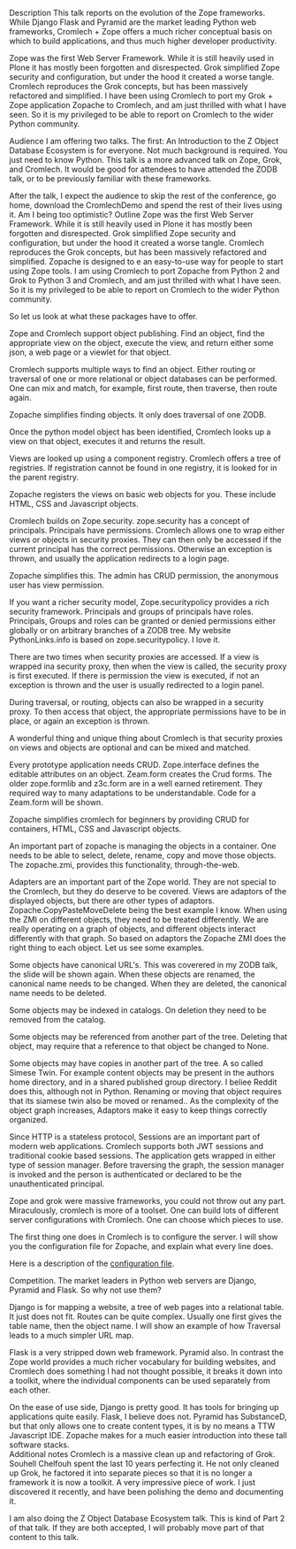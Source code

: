 Description
This talk reports on the evolution of the Zope frameworks. While Django Flask and Pyramid are the market leading Python web frameworks, Cromlech + Zope offers a much richer conceptual basis on which to build applications, and thus much higher developer productivity.

Zope was the first Web Server Framework. While it is still heavily used in Plone it has mostly been forgotten and disrespected. Grok simplified Zope security and configuration, but under the hood it created a worse tangle. Cromlech reproduces the Grok concepts, but has been massively refactored and simplified. I have been using Cromlech to port my Grok + Zope application Zopache to Cromlech, and am just thrilled with what I have seen. So it is my privileged to be able to report on Cromlech to the wider Python community.  

Audience
I am offering two talks. The first: An Introduction to the Z Object Database Ecosystem is for everyone. Not much background is required. You just need to know Python. This talk is a more advanced talk on Zope, Grok, and Cromlech. It would be good 
for attendees to have attended the ZODB talk, or to be previously familiar with these frameworks. 

After the talk, I expect the audience to skip the rest of the conference, go home, download the CromlechDemo and spend the rest of their lives using it. Am I being too optimistic? 
Outline
Zope was the first Web Server Framework. While it is still heavily used in Plone it has mostly been forgotten and disrespected. Grok simplified Zope security and configuration, but under the hood it created a worse tangle. Cromlech reproduces the Grok concepts, but has been massively refactored and simplified. Zopache is designed to e an easy-to-use way for people to start using Zope tools. I am using Cromlech to port Zopache from Python 2 and Grok to Python 3 and Cromlech, and am just thrilled with what I have seen. So it is my privileged to be able to report on Cromlech to the wider Python community.

So let us look at what these packages have to offer. 

Zope and Cromlech support object publishing. Find an object, find the appropriate view on the object, execute the view, and return either some json, a web page or a viewlet for that object. 

Cromlech supports multiple ways to find an object. Either routing or traversal of one or more relational or object databases can be performed. One can mix and match, for example, first route, then traverse, then route again. 

Zopache simplifies finding objects. It only does traversal of one ZODB.

Once the python model object has been identified, Cromlech looks up a view on that object, executes it and returns the result. 

Views are looked up using a component registry. Cromlech offers a tree of registries. If registration cannot be found in one registry, it is looked for in the parent registry. 

Zopache registers the views on basic web objects for you. These include HTML, CSS and Javascript objects.

Cromlech builds on Zope.security. zope.security has a concept of principals. Principals have permissions. Cromlech allows one to wrap either views or objects in security proxies. They can then only be accessed if the current principal has the correct permissions. Otherwise an exception is thrown, and usually the application redirects to a login page. 

Zopache simplifies this. The admin has CRUD permission, the anonymous user has view permission.

If you want a richer security model, 
Zope.securitypolicy provides a rich security framework. Principals and groups of principals have roles. Principals, Groups and roles can be granted or denied permissions either globally or on arbitrary 
branches of a ZODB tree. My website PythonLinks.info is based on 
zope.securitypolicy. I love it. 

There are two times when security proxies are accessed. If a view is wrapped ina security proxy, then when the view is called, the security proxy is first executed. If there is permission the view is executed, if not an exception is thrown and the user is usually redirected to a login panel. 

During traversal, or routing, objects can also be wrapped in a security proxy. To then access that object, the appropriate permissions have to be in place, 
or again an exception is thrown. 

A wonderful thing and unique thing about Cromlech is that security proxies on views and objects are optional and can be mixed and matched. 


Every prototype application needs CRUD. Zope.interface defines the editable attributes on an object. Zeam.form creates the Crud forms. The older zope.formlib and z3c.form are in a well earned retirement. They required way to many adaptations to be understandable. Code for a Zeam.form will be shown. 

Zopache simplifies cromlech for beginners by providing CRUD for containers, HTML, CSS and Javascript objects. 

An important part of zopache is managing the objects in a container. One needs to be able to select, delete, rename, copy and move those objects. The zopache.zmi, provides this functionality, through-the-web. 

Adapters are an important part of the Zope world. They are not special to the Cromlech, but they do deserve to be covered. Views are adaptors of the displayed objects, but there are other types of adaptors. Zopache.CopyPasteMoveDelete being the best example I know. When using the ZMI on different objects, they need to be treated differently. We are really operating on a graph of objects, and different objects interact differently with that graph. So based on adaptors the Zopache ZMI does the right thing to each object. Let us see some examples. 

Some objects have canonical URL's. This was coverered in my ZODB talk, the slide will be shown again. When these objects are renamed, the canonical name needs to be changed. When they are deleted, the canonical name needs to be deleted. 

Some objects may be indexed in catalogs. On deletion they need to be removed from the catalog. 

Some objects may be referenced from another part of the tree. Deleting that object, may require that a reference to that object be changed to None. 

Some objects may have copies in another part of the tree. A so called Simese Twin. For example content objects may be present in the authors home directory, and in a shared published group directory. I beliee Reddit does this, although not in Python. Renaming or moving that object requires that its siamese twin also be moved or renamed.. As the complexity of the object graph increases, Adaptors make it easy to keep things correctly organized. 

Since HTTP is a stateless protocol, Sessions are an important part of modern web applications. Cromlech supports both JWT sessions and traditional cookie based sessions. The application gets wrapped in either type of session manager. Before traversing the graph, the session manager is invoked and the person is authenticated or declared to be the unauthenticated principal. 

Zope and grok were massive frameworks, you could not throw out any part. 
Miraculously, cromlech is more of a toolset. One can build lots of different server configurations with Cromlech. One can choose which pieces to use. 

The first thing one does in Cromlech is to configure the server. I will show you the configuration file for Zopache, and explain what every line does. 

Here is a description of the [configuration file](https://github.com/PythonLinks/CromlechDemo/blob/master/src/cromdemo/docs/configuration.txt).

Competition. 
The market leaders in Python web servers are Django, Pyramid and Flask. So why not use them?

Django is for mapping a website, a tree of web pages into a relational table. It just does not fit. Routes can be quite complex. Usually one first gives the table name, then the object name. I will show an example of how Traversal leads to a much simpler URL map. 

Flask is a very stripped down web framework. Pyramid also. In contrast the Zope world provides a much richer vocabulary for building websites, and Cromlech does something I had not thought possible, it breaks it down into a toolkit, where the individual components can be used separately from each other. 

On the ease of use side, Django is pretty good. It has tools for bringing up applications quite easily. Flask, I believe does not. Pyramid has SubstanceD, but that only allows one to create content types, it is by no means a TTW Javascript IDE. Zopache makes for a much easier introduction into these tall software stacks.  
Additional notes
Cromlech is a massive clean up and refactoring of Grok. Souhell Chelfouh spent the last 10 years perfecting it. He not only cleaned up Grok, he factored it into separate pieces so that it is no longer a framework it is now a toolkit. A very impressive piece of work. I just discovered it recently, and have been polishing the demo and documenting it. 

I am also doing the Z Object Database Ecosystem talk. This is kind of Part 2 of that talk. If they are both accepted, I will probably move part of that content to this talk. 
